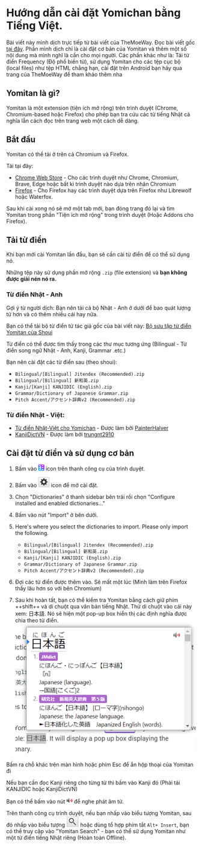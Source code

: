 # Hướng dẫn cài đặt Yomichan bằng Tiếng Việt.

Bài viết này mình dịch trực tiếp từ bài viết của TheMoeWay. Đọc bài viết gốc [tại đây](https://learnjapanese.moe/yomichan/). Phần mình dịch chỉ là cài đặt cơ bản của Yomitan và thêm một số nội dung mà mình nghĩ là cần cho mọi người. Các phần khác như là: Tải từ điển Frequency (Độ phổ biến từ), sử dụng Yomitan cho các tệp cục bộ (local files) như tệp HTML chẳng hạn, cài đặt trên Android bạn hãy qua trang của TheMoeWay để tham khảo thêm nha

## Yomitan là gì?
Yomitan là một extension (tiện ích mở rộng) trên trình duyệt (Chrome, Chromium-based hoặc Firefox) cho phép bạn tra cứu các từ tiếng Nhật cả nghĩa lẫn cách đọc trên trang web một cách dễ dàng.

## Bắt đầu
Yomitan có thể tải ở trên cả Chromium và Firefox.

Tải tại đây:

- [Chrome Web Store](https://chromewebstore.google.com/detail/yomitan/likgccmbimhjbgkjambclfkhldnlhbnn) - Cho các trình duyệt như Chrome, Chromium, Brave, Edge hoặc bất kì trình duyệt nào dựa trên nhân Chromium
- [Firefox](https://addons.mozilla.org/en-GB/firefox/addon/yomitan/) - Cho Firefox hay các trình duyệt dựa trên Firefox như Librewolf hoặc Waterfox.

Sau khi cài xong nó sẽ mở một tab mới, bạn đóng trang đó lại và tìm Yomitan trong phần "Tiện ích mở rộng" trong trình duyệt (Hoặc Addons cho Firefox).

## Tải từ điển

Khi bạn mới cài Yomitan lần đầu, bạn sẽ cần cài từ điển để có thể sử dụng nó.

Những tệp này sử dụng phần mở rộng `.zip` (file extension) và **bạn không được giải nén nó ra.**
  
### Từ điển Nhật - Anh

Gợi ý từ người dịch: Bạn nên tải cả bộ Nhật - Anh ở dưới để bao quát lượng từ hơn và có thêm nhiều cái hay nữa.

Bạn có thể tải bộ từ điển từ tác giả gốc của bài viết này: [Bộ sưu tập từ điển Yomitan của Shoui](https://learnjapanese.link/dictionaries)

Từ điển có thể được tìm thấy trong các thư mục tương ứng (Bilingual - Từ điển song ngữ Nhật - Anh, Kanji, Grammar .etc.) 

Bạn nên cài đặt các từ điển sau (theo shoui):

- `Bilingual/[Bilingual] Jitendex (Recommended).zip`  
- `Bilingual/[Bilingual] 新和英.zip`  
- `Kanji/[Kanji] KANJIDIC (English).zip`  
- `Grammar/Dictionary of Japanese Grammar.zip`  
- `Pitch Accent/アクセント辞典v2 (Recommended).zip`

### Từ điển Nhật - Việt:

- [Từ điển Nhật-Việt cho Yomichan](https://github.com/PainterHalver/mazii_to_yomichan/releases/tag/Mazii_Yomichan_Dict) - Được làm bởi [PainterHalver](https://github.com/PainterHalver)
- [KanjiDictVN](https://github.com/trungnt2910/KanjiDictVN/releases/tag/trungnt2910.hannom.20230110-134950.kanjidic2.zip) - Được làm bởi [trungnt2910](https://github.com/trungnt2910)
## Cài đặt từ điển và sử dụng cơ bản
  
1. Bấm vào ![yomitan-icon](img/yomitan-icon.png) icon trên thanh công cụ của trình duyệt.  
2. Bấm vào ![cog](img/yomitan-cog.png) icon để mở cài đặt.  
3. Chọn "Dictionaries" ở thanh sidebar bên trái rồi chọn "Configure installed and enabled dictionaries…"  
4. Bấm vào nút "Import" ở bên dưới.  
5. Here's where you select the dictionaries to import. Please only import the following. 

    - `Bilingual/[Bilingual] Jitendex (Recommended).zip`  
    - `Bilingual/[Bilingual] 新和英.zip`  
    - `Kanji/[Kanji] KANJIDIC (English).zip`  
    - `Grammar/Dictionary of Japanese Grammar.zip` 
    - `Pitch Accent/アクセント辞典v2 (Recommended).zip`

6. Đợi các từ điển được thêm vào. Sẽ mất một lúc (Mình làm trên Firefox thấy lâu hơn so với bên Chromium)
7. Sau khi hoàn tất, bạn có thể kiểm tra Yomitan bằng cách giữ phím ++shift++ và di chuột qua văn bản tiếng Nhật. Thử di chuột vào cái này xem: 日本語. Nó sẽ hiện một pop-up box hiển thị các định nghĩa được chia theo từ điển.
![Yomichan Demo](img/yomidemo1.png) 

Bấm ra chỗ khác trên màn hình hoặc phím Esc để ẩn hộp thoại của Yomitan đi

Nếu bạn cần đọc Kanji riêng cho từng từ thì bấm vào Kanji đó (Phải tải KANJIDIC hoặc KanjiDictVN)

Bạn có thể bấm vào nút ![audio](img/yomichan-audio.png) để nghe phát âm từ.

Trên thanh công cụ trình duyệt, nếu bạn nhấp vào biểu tượng Yomitan, sau đó nhấp vào biểu tượng ![search icon](img/yomitan-search.png) hoặc dùng tổ hợp phím tắt `Alt+ Insert`, bạn có thể truy cập vào "Yomitan Search" - bạn có thể sử dụng Yomitan như một từ điển tiếng Nhật riêng (Hoàn toàn Offline).

